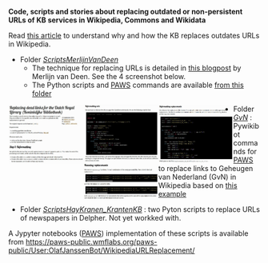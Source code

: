 **Code, scripts and stories about replacing outdated or non-persistent URLs of KB services in Wikipedia, Commons and Wikidata**

Read [this article](stories/Making%20references%20to%20Dutch%20newspapers%20in%20Wikipedia%20more%20sustainable.md) to understand why and how the KB replaces outdates URLs in Wikipedia.

* Folder *[ScriptsMerlijnVanDeen](ScriptsMerlijnVanDeen)*
  - The technique for replacing URLs is detailed in [this blogpost](https://web.archive.org/web/20200522204706/https://merlijn.vandeen.nl/2015/kb-replace-dead-links.html) by Merlijn van Deen. See the 4 screenshot below.
   - The Python scripts and [PAWS](https://wikitech.wikimedia.org/wiki/PAWS) commands are available [from this folder](ScriptsMerlijnVanDeen/scripts)
   
<kbd><img src="stories/images/blogMvD_part1.jpg" align="left" width="150"/></kbd>
<kbd><img src="stories/images/blogMvD_part2.jpg" align="left" width="150"/></kbd>
<kbd><img src="stories/images/blogMvD_part3.jpg" align="left" width="150"/></kbd>
<kbd><img src="stories/images/blogMvD_part4.jpg" align="left" width="150"/></kbd>

* Folder *[GvN](GvN)* : Pywikibot commands for [PAWS](https://wikitech.wikimedia.org/wiki/PAWS) to replace links to Geheugen van Nederland (GvN) in Wikipedia based on [this example](https://www.mediawiki.org/wiki/Manual:Pywikibot/PAWS#A_real_script_example)

* Folder *[ScriptsHayKranen_KrantenKB](ScriptsHayKranen_KrantenKB)* : two Pyton scripts to replace URLs of newspapers in Delpher. Not yet workked with.

A Jypyter notebooks ([PAWS](https://wikitech.wikimedia.org/wiki/PAWS)) implementation of these scripts is available from https://paws-public.wmflabs.org/paws-public/User:OlafJanssenBot/WikipediaURLReplacement/
